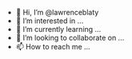 - 👋 Hi, I’m @lawrenceblaty
- 👀 I’m interested in ...
- 🌱 I’m currently learning ...
- 💞️ I’m looking to collaborate on ...
- 📫 How to reach me ...

<!---
lawrenceblaty/lawrenceblaty is a ✨ special ✨ repository because its `README.md` (this file) appears on your GitHub profile.
You can click the Preview link to take a look at your changes.
--->
